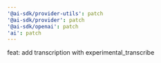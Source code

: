 ```yaml
---
'@ai-sdk/provider-utils': patch
'@ai-sdk/provider': patch
'@ai-sdk/openai': patch
'ai': patch
---
```


feat: add transcription with experimental_transcribe
